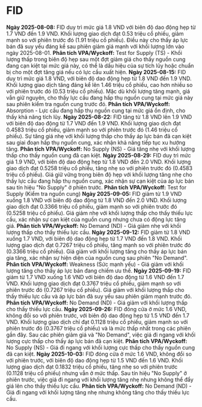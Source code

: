 # FID

**Ngày 2025-08-08:** FID duy trì mức giá 1.8 VND với biên độ dao động hẹp từ 1.7 VND đến 1.9 VND. Khối lượng giao dịch đạt 0.53 triệu cổ phiếu, giảm mạnh so với phiên trước đó (1.91 triệu cổ phiếu). Điều này cho thấy áp lực bán đã suy yếu đáng kể sau phiên giảm giá mạnh với khối lượng lớn vào ngày 2025-08-01. **Phân tích VPA/Wyckoff:** Test for Supply (TS) - Khối lượng thấp trong biên độ hẹp sau một đợt giảm giá cho thấy nguồn cung đang cạn kiệt tại mức giá này, có thể là dấu hiệu của sự tích lũy hoặc chuẩn bị cho một đợt tăng giá nếu có lực cầu xuất hiện.
**Ngày 2025-08-15:** FID duy trì mức giá 1.8 VND, với biên độ dao động hẹp từ 1.8 VND đến 1.9 VND. Khối lượng giao dịch tăng đáng kể lên 1.46 triệu cổ phiếu, cao hơn nhiều so với phiên trước đó (0.53 triệu cổ phiếu). Mặc dù khối lượng tăng mạnh, giá vẫn giữ nguyên, cho thấy lực cầu đang hấp thụ nguồn cung tại mức giá này sau phiên kiểm tra nguồn cung trước đó. **Phân tích VPA/Wyckoff:** Absorption - Lực cầu đang hấp thụ nguồn cung tại mức giá ổn định, cho thấy khả năng tích lũy.
**Ngày 2025-08-22:** FID tăng từ 1.8 VND lên 1.9 VND với biên độ dao động từ 1.7 VND đến 1.9 VND. Khối lượng giao dịch đạt 0.4583 triệu cổ phiếu, giảm mạnh so với phiên trước đó (1.46 triệu cổ phiếu). Sự tăng giá nhẹ với khối lượng thấp cho thấy áp lực bán đã cạn kiệt sau giai đoạn hấp thụ nguồn cung, xác nhận khả năng tiếp tục xu hướng tăng. **Phân tích VPA/Wyckoff:** No Supply (NS) - Giá tăng nhẹ với khối lượng thấp cho thấy nguồn cung đã cạn kiệt.
**Ngày 2025-08-29:** FID duy trì mức giá 1.9 VND, với biên độ dao động hẹp từ 1.8 VND đến 2.0 VND. Khối lượng giao dịch đạt 0.5258 triệu cổ phiếu, tăng nhẹ so với phiên trước đó (0.4583 triệu cổ phiếu). Giá giữ vững trong biên độ hẹp với khối lượng tăng nhẹ cho thấy lực cầu đang hấp thụ nguồn cung, xác nhận sự cạn kiệt của áp lực bán sau tín hiệu "No Supply" ở phiên trước. **Phân tích VPA/Wyckoff:** Test for Supply (Kiểm tra nguồn cung)
**Ngày 2025-09-05:** FID giảm từ 1.9 VND xuống 1.8 VND với biên độ dao động từ 1.8 VND đến 2.0 VND. Khối lượng giao dịch đạt 0.3366 triệu cổ phiếu, giảm mạnh so với phiên trước đó (0.5258 triệu cổ phiếu). Giá giảm nhẹ với khối lượng thấp cho thấy thiếu lực cầu, xác nhận sự cạn kiệt của nguồn cung nhưng chưa có động lực tăng giá. **Phân tích VPA/Wyckoff:** No Demand (ND) - Giá giảm nhẹ với khối lượng thấp cho thấy thiếu lực cầu.
**Ngày 2025-09-12:** FID giảm từ 1.8 VND xuống 1.7 VND, với biên độ dao động hẹp từ 1.7 VND đến 1.8 VND. Khối lượng giao dịch đạt 0.7267 triệu cổ phiếu, tăng mạnh so với phiên trước đó (0.3366 triệu cổ phiếu). Giá giảm với khối lượng tăng cho thấy áp lực bán gia tăng, xác nhận sự hiện diện của nguồn cung sau phiên "No Demand". **Phân tích VPA/Wyckoff:** Weakness (Sức mạnh yếu) - Giá giảm với khối lượng tăng cho thấy áp lực bán đang chiếm ưu thế.
**Ngày 2025-09-19:** FID giảm từ 1.7 VND xuống 1.6 VND với biên độ dao động từ 1.6 VND đến 1.7 VND. Khối lượng giao dịch đạt 0.3767 triệu cổ phiếu, giảm mạnh so với phiên trước đó (0.7267 triệu cổ phiếu). Giá giảm với khối lượng thấp cho thấy thiếu lực cầu và áp lực bán đã suy yếu sau phiên giảm mạnh trước đó. **Phân tích VPA/Wyckoff:** No Demand (ND) - Giá giảm với khối lượng thấp cho thấy thiếu lực cầu.
**Ngày 2025-09-26:** FID đóng cửa ở mức 1.6 VND, không đổi so với phiên trước, với biên độ dao động hẹp từ 1.5 VND đến 1.7 VND. Khối lượng giao dịch chỉ đạt 0.1128 triệu cổ phiếu, giảm mạnh so với phiên trước đó (0.3767 triệu cổ phiếu) và là mức thấp nhất trong các phiên gần đây. Sau các phiên giảm giá và "No Demand", việc giá đi ngang với khối lượng cực thấp cho thấy áp lực bán đã cạn kiệt. **Phân tích VPA/Wyckoff:** No Supply (NS) - Giá đi ngang với khối lượng cực thấp cho thấy nguồn cung đã cạn kiệt.
**Ngày 2025-10-03:** FID đóng cửa ở mức 1.6 VND, không đổi so với phiên trước, với biên độ dao động hẹp từ 1.5 VND đến 1.6 VND. Khối lượng giao dịch đạt 0.1832 triệu cổ phiếu, tăng nhẹ so với phiên trước (0.1128 triệu cổ phiếu) nhưng vẫn ở mức thấp. Sau tín hiệu "No Supply" ở phiên trước, việc giá đi ngang với khối lượng tăng nhẹ nhưng không thể đẩy giá lên cho thấy thiếu lực cầu. **Phân tích VPA/Wyckoff:** No Demand (ND) - Giá đi ngang với khối lượng tăng nhẹ nhưng không tăng cho thấy thiếu lực cầu.
